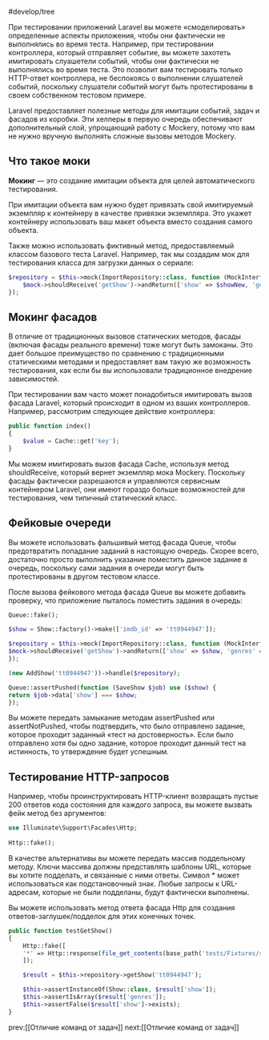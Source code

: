 #develop/tree 

При тестировании приложений Laravel вы можете «смоделировать» определенные аспекты приложения, чтобы они фактически не выполнялись во время теста. Например, при тестировании контроллера, который отправляет событие, вы можете захотеть имитировать слуашетели событий, чтобы они фактически не выполнялись во время теста. Это позволит вам тестировать только HTTP-ответ контроллера, не беспокоясь о выполнении слушателей событий, поскольку слушатели событий могут быть протестированы в своем собственном тестовом примере.

Laravel предоставляет полезные методы для имитации событий, задач и фасадов из коробки. Эти хелперы в первую очередь обеспечивают дополнительный слой, упрощающий работу с Mockery, потому что вам не нужно вручную выполнять сложные вызовы методов Mockery.

## Что такое моки

**Мокинг** — это создание имитации объекта для целей автоматического тестирования.

При имитации объекта вам нужно будет привязать свой имитируемый экземпляр к контейнеру в качестве привязки экземпляра. Это укажет контейнеру использовать ваш макет объекта вместо создания самого объекта.

Также можно использовать фиктивный метод, предоставляемый классом базового теста Laravel. Например, так мы создадим мок для тестирования класса для загрузки данных о сериале:

```php
$repository = $this->mock(ImportRepository::class, function (MockInterface $mock) use ($showNew) {
	$mock->shouldReceive('getShow')->andReturn(['show' => $showNew, 'genres' => []]);
});
```

## Мокинг фасадов

В отличие от традиционных вызовов статических методов, фасады (включая фасады реального времени) тоже могут быть замоканы. Это дает большое преимущество по сравнению с традиционными статическими методами и предоставляет вам такую же возможность тестирования, как если бы вы использовали традиционное внедрение зависимостей.

При тестировании вам часто может понадобиться имитировать вызов фасада Laravel, который происходит в одном из ваших контроллеров. Например, рассмотрим следующее действие контроллера:

```php
public function index()
{
	$value = Cache::get('key');
}
```

Мы можем имитировать вызов фасада Cache, используя метод shouldReceive, который вернет экземпляр мока Mockery. Поскольку фасады фактически разрешаются и управляются сервисным контейнером Laravel, они имеют гораздо больше возможностей для тестирования, чем типичный статический класс.

## Фейковые очереди

Вы можете использовать фальшивый метод фасада Queue, чтобы предотвратить попадание заданий в настоящую очередь. Скорее всего, достаточно просто выполнить указание поместить данное задание в очередь, поскольку сами задания в очереди могут быть протестированы в другом тестовом классе.

После вызова фейкового метода фасада Queue вы можете добавить проверку, что приложение пыталось поместить задания в очередь:

```php
Queue::fake();

$show = Show::factory()->make(['imdb_id' => 'tt0944947']);

$repository = $this->mock(ImportRepository::class, function (MockInterface $mock) use ($show) {
$mock->shouldReceive('getShow')->andReturn(['show' => $show, 'genres' => []])->once();
});

(new AddShow('tt0944947'))->handle($repository);

Queue::assertPushed(function (SaveShow $job) use ($show) {
return $job->data['show'] === $show;
});

```

Вы можете передать замыкание методам assertPushed или assertNotPushed, чтобы подтвердить, что было отправлено задание, которое проходит заданный «тест на достоверность». Если было отправлено хотя бы одно задание, которое проходит данный тест на истинность, то утверждение будет успешным.

## Тестирование HTTP-запросов

Например, чтобы проинструктировать HTTP-клиент возвращать пустые 200 ответов кода состояния для каждого запроса, вы можете вызвать фейк метод без аргументов:

```php
use Illuminate\Support\Facades\Http;
 
Http::fake();

```

В качестве альтернативы вы можете передать массив поддельному методу. Ключи массива должны представлять шаблоны URL, которые вы хотите подделать, и связанные с ними ответы. Символ * может использоваться как подстановочный знак. Любые запросы к URL-адресам, которые не были подделаны, будут фактически выполнены.

Вы можете использовать метод ответа фасада Http для создания ответов-заглушек/подделок для этих конечных точек.

```php
public function testGetShow()
{
    Http::fake([
    '*' => Http::response(file_get_contents(base_path('tests/Fixtures/show-tvmaze-1.json'))),
    ]);

    $result = $this->repository->getShow('tt0944947');

    $this->assertInstanceOf(Show::class, $result['show']);
    $this->assertIsArray($result['genres']);
    $this->assertFalse($result['show']->exists);
}
```

prev:[[Отличие команд от задач]] next:[[Отличие команд от задач]]
